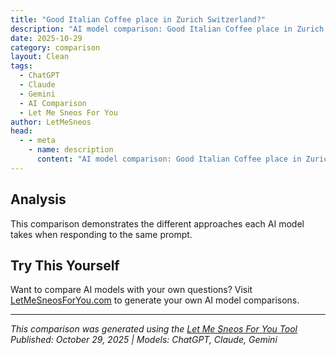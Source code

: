 ```yaml
---
title: "Good Italian Coffee place in Zurich Switzerland?"
description: "AI model comparison: Good Italian Coffee place in Zurich Switzerland?..."
date: 2025-10-29
category: comparison
layout: Clean
tags:
  - ChatGPT
  - Claude
  - Gemini
  - AI Comparison
  - Let Me Sneos For You
author: LetMeSneos
head:
  - - meta
    - name: description
      content: "AI model comparison: Good Italian Coffee place in Zurich Switzerland?..."
---
```


<ChatComparison
  title="Good Italian Coffee place in Zurich Switzerland?"
  prompt="Good Italian Coffee place in Zurich Switzerland?"
  :responses='{
    "ChatGPT": "Zurich has several great places to enjoy Italian coffee. Here are a few recommendations:\n\n1. **Caff\u00E8 Spaghetti** - This caf\u00E9 offers a cozy atmosphere and serves excellent Italian coffee along with delicious Italian pastries.\n\n2. **Mame** - Known for its specialty coffee, Mame serves a variety of coffee drinks made with high-quality beans. While it\u2019s not exclusively Italian, their expertise in coffee and blends is impressive.\n\n3. **Caff\u00E8 Bar** - Located in the heart of Zurich, Caff\u00E8 Bar is a great spot to enjoy traditional Italian coffee in a relaxed setting.\n\n4. **Gossauer Kaffee** - A charming caf\u00E9 that offers a selection of Italian coffee beverages and has a warm, inviting atmosphere.\n\n5. **Panificio** - This bakery and caf\u00E9 serve authentic Italian coffee, paired with fresh pastries and light meals.\n\n6. **Caf\u00E9 Baltho** - Located near the central area, this caf\u00E9 focuses on Italian coffee culture and offers a great selection of espresso drinks.\n\nMake sure to check their current opening hours and offerings. Enjoy your coffee!",
    "Claude": "Here are some excellent Italian coffee places in Zurich:\n\n**Traditional Italian Style:**\n- **Caff\u00E8 Spettacolo** - Multiple locations, authentic Italian espresso and atmosphere\n- **Caff\u00E8 Florian** - Classic Italian caf\u00E9 culture in the heart of the city\n- **Milchbar** - Known for excellent coffee and Italian-style pastries\n\n**Specialty Coffee with Italian Influence:**\n- **Grande Caff\u00E8 al Porto** - Waterfront location with quality Italian coffee\n- **Caf\u00E9 Henrici** - Swiss-Italian fusion, excellent espresso drinks\n- **Starbucks Reserve** - While not Italian, they have high-quality Italian-style drinks\n\n**Local Favorites:**\n- **Caf\u00E9 Schober** - Historic caf\u00E9 with Italian coffee traditions\n- **Spr\u00FCngli Caf\u00E9** - Famous Swiss chocolatier that also serves excellent Italian-style coffee\n\n**Tips:**\n- Many places close early on Sundays or may be closed entirely\n- Swiss coffee culture blends Italian traditions with local preferences\n- Expect higher prices than typical Italian caf\u00E9s due to Zurich\u0027s cost of living\n\nWould you like specific addresses or more details about any of these places? Also, let me know what area of Zurich you\u0027ll be in for more targeted recommendations.",
    "Gemini": "Okay, finding a truly authentic and great Italian coffee experience in Zurich is definitely possible! Here are a few places that consistently get good reviews and are known for their Italian-style coffee and atmosphere:\n\n**Highly Recommended:**\n\n*   **Bar Borbone:** This place is popular for its Neapolitan-style coffee. They are a shop for coffee beans.\n\n*   **Mame:** While not *exclusively* Italian, Mame is a top-tier specialty coffee shop. They use high-quality beans, and their baristas are incredibly skilled. They often have Italian-style espresso blends and are known for their attention to detail. It\u0027s a great choice if you appreciate well-made coffee, regardless of origin. Their Bahnhofstrasse location is central.\n\n**Other Options to Consider:**\n\n*   **Caf\u00E9 Bar du Bonheur:** (Sihlstrasse 93, 8001 Z\u00FCrich) A small cafe that offers Italian-style coffee and croissants.\n\n**Important Considerations:**\n\n*   **\u0022Italian-style\u0022 means different things to different people.** Some are looking for the robust, dark roast, strong espresso, and creamy cappuccino that\u0027s typical in Italy. Others might be after the specific brewing methods or the overall atmosphere.\n*   **Coffee Preferences are Subjective:** What one person considers the \u0022best\u0022 coffee is entirely personal.\n\nEnjoy your coffee exploration in Zurich! Let me know if you have any other questions.\n"
  }'
  published-date="07:01"
/>

## Analysis

This comparison demonstrates the different approaches each AI model takes when responding to the same prompt.

## Try This Yourself

Want to compare AI models with your own questions? Visit [LetMeSneosForYou.com](https://letmesneosforyou.com) to generate your own AI model comparisons.

---

*This comparison was generated using the [Let Me Sneos For You Tool](https://letmesneosforyou.com)*
*Published: October 29, 2025 | Models: ChatGPT, Claude, Gemini*
